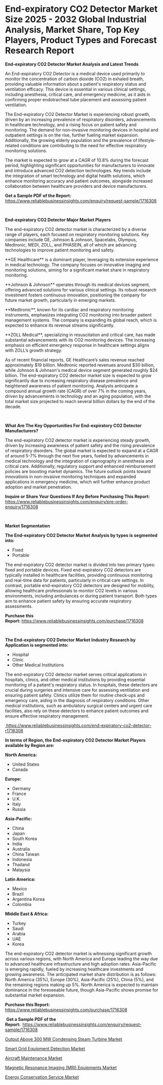 <p><h1>End-expiratory CO2 Detector Market Size 2025 - 2032 Global Industrial Analysis, Market Share, Top Key Players, Product Types and Forecast Research Report</h1></p><p><strong>End-expiratory CO2 Detector Market Analysis and Latest Trends</strong></p>
<p><p>An End-expiratory CO2 Detector is a medical device used primarily to monitor the concentration of carbon dioxide (CO2) in exhaled breath, providing valuable information about a patient's respiratory status and ventilation efficacy. This device is essential in various clinical settings, including anesthesia, critical care, and emergency medicine, as it aids in confirming proper endotracheal tube placement and assessing patient ventilation.</p><p>The End-expiratory CO2 Detector Market is experiencing robust growth, driven by an increasing prevalence of respiratory disorders, advancements in healthcare technology, and a rising focus on patient safety and monitoring. The demand for non-invasive monitoring devices in hospital and outpatient settings is on the rise, further fueling market expansion. Additionally, the growing elderly population and the prevalence of lifestyle-related conditions are contributing to the need for effective respiratory monitoring solutions. </p><p>The market is expected to grow at a CAGR of 10.8% during the forecast period, highlighting significant opportunities for manufacturers to innovate and introduce advanced CO2 detection technologies. Key trends include the integration of smart technology and digital health solutions, which enhance monitoring accuracy and patient outcomes, alongside increased collaboration between healthcare providers and device manufacturers.</p></p>
<p><strong>Get a Sample PDF of the Report:&nbsp;</strong> <a href="https://www.reliablebusinessinsights.com/enquiry/request-sample/1716308?utm_campaign=57&utm_medium=2&utm_source=Github&utm_content=ia&utm_term=28032025&utm_id=end-expiratory-co2-detector">https://www.reliablebusinessinsights.com/enquiry/request-sample/1716308</a></p>
<p>&nbsp;</p>
<p><strong>End-expiratory CO2 Detector Major Market Players</strong></p>
<p><p>The end-expiratory CO2 detector market is characterized by a diverse range of players, each focused on respiratory monitoring solutions. Key companies include GE, Johnson & Johnson, Spacelabs, Olympus, Medtronic, MEDI, ZOLL, and PHASEIN, all of which are advancing technologies to improve patient monitoring and safety.</p><p>**GE Healthcare** is a dominant player, leveraging its extensive experience in medical technology. The company focuses on innovative imaging and monitoring solutions, aiming for a significant market share in respiratory monitoring. </p><p>**Johnson & Johnson** operates through its medical devices segment, offering advanced solutions for various clinical settings. Its robust research investment fosters continuous innovation, positioning the company for future market growth, particularly in emerging markets.</p><p>**Medtronic**, known for its cardiac and respiratory monitoring instruments, emphasizes integrating CO2 monitoring into broader patient management systems. The company is expanding its global reach, which is expected to enhance its revenue streams significantly.</p><p>**ZOLL Medical**, specializing in resuscitation and critical care, has made substantial advancements with its CO2 monitoring devices. The increasing emphasis on efficient emergency response in healthcare settings aligns with ZOLL’s growth strategy.</p><p>As of recent financial reports, GE Healthcare’s sales revenue reached approximately $19 billion. Medtronic reported revenues around $30 billion, while Johnson & Johnson's medical device segment generated roughly $24 billion. The end-expiratory CO2 detector market size is expected to grow significantly due to increasing respiratory disease prevalence and heightened awareness of patient monitoring. Analysts anticipate a compound annual growth rate (CAGR) of over 7% in the coming years, driven by advancements in technology and an aging population, with the total market size projected to reach several billion dollars by the end of the decade.</p></p>
<p>&nbsp;</p>
<p><strong>What Are The Key Opportunities For End-expiratory CO2 Detector Manufacturers?</strong></p>
<p><p>The end-expiratory CO2 detector market is experiencing steady growth, driven by increasing awareness of patient safety and the rising prevalence of respiratory disorders. The global market is expected to expand at a CAGR of around 5-7% through the next five years, fueled by advancements in medical technology and the integration of capnography in anesthesia and critical care. Additionally, regulatory support and enhanced reimbursement policies are boosting market dynamics. The future outlook points toward innovations in non-invasive monitoring techniques and expanded applications in emergency medicine, which will further enhance product adoption and market penetration.</p></p>
<p><strong>Inquire or Share Your Questions If Any Before Purchasing This Report:</strong> <a href="https://www.reliablebusinessinsights.com/enquiry/pre-order-enquiry/1716308?utm_campaign=57&utm_medium=2&utm_source=Github&utm_content=ia&utm_term=28032025&utm_id=end-expiratory-co2-detector">https://www.reliablebusinessinsights.com/enquiry/pre-order-enquiry/1716308</a></p>
<p>&nbsp;</p>
<p><strong>Market Segmentation</strong></p>
<p><strong>The End-expiratory CO2 Detector Market Analysis by types is segmented into:</strong></p>
<p><ul><li>Fixed</li><li>Portable</li></ul></p>
<p><p>The end-expiratory CO2 detector market is divided into two primary types: fixed and portable devices. Fixed end-expiratory CO2 detectors are typically installed in healthcare facilities, providing continuous monitoring and real-time data for patients, particularly in critical care settings. In contrast, portable end-expiratory CO2 detectors are designed for mobility, allowing healthcare professionals to monitor CO2 levels in various environments, including ambulances or during patient transport. Both types aim to enhance patient safety by ensuring accurate respiratory assessments.</p></p>
<p><strong>Purchase this Report:&nbsp;</strong><a href="https://www.reliablebusinessinsights.com/purchase/1716308?utm_campaign=57&utm_medium=2&utm_source=Github&utm_content=ia&utm_term=28032025&utm_id=end-expiratory-co2-detector">https://www.reliablebusinessinsights.com/purchase/1716308</a></p>
<p>&nbsp;</p>
<p><strong>The End-expiratory CO2 Detector Market Industry Research by Application is segmented into:</strong></p>
<p><ul><li>Hospital</li><li>Clinic</li><li>Other Medical Institutions</li></ul></p>
<p><p>The end-expiratory CO2 detector market serves critical applications in hospitals, clinics, and other medical institutions by providing essential monitoring of a patient's respiratory status. In hospitals, these detectors are crucial during surgeries and intensive care for assessing ventilation and ensuring patient safety. Clinics utilize them for routine check-ups and emergency care, aiding in the diagnosis of respiratory conditions. Other medical institutions, such as ambulatory surgical centers and urgent care facilities, also rely on these detectors to enhance patient outcomes and ensure effective respiratory management.</p></p>
<p><a href="https://www.reliablebusinessinsights.com/end-expiratory-co2-detector-r1716308?utm_campaign=57&utm_medium=2&utm_source=Github&utm_content=ia&utm_term=28032025&utm_id=end-expiratory-co2-detector">&nbsp;https://www.reliablebusinessinsights.com/end-expiratory-co2-detector-r1716308</a></p>
<p><strong>In terms of Region, the End-expiratory CO2 Detector Market Players available by Region are:</strong></p>
<p>
    <p> <strong> North America: </strong>
        <ul>
            <li>United States</li>
            <li>Canada</li>
        </ul>
        </p> 
    <p> <strong> Europe: </strong>
        <ul>
            <li>Germany</li>
            <li>France</li>
            <li>U.K.</li>
            <li>Italy</li>
            <li>Russia</li>
        </ul>
        </p> 
    <p> <strong> Asia-Pacific: </strong>
        <ul>
            <li>China</li>
            <li>Japan</li>
            <li>South Korea</li>
            <li>India</li>
            <li>Australia</li>
            <li>China Taiwan</li>
            <li>Indonesia</li>
            <li>Thailand</li>
            <li>Malaysia</li>
        </ul>
        </p> 
    <p> <strong> Latin America: </strong>
        <ul>
            <li>Mexico</li>
            <li>Brazil</li>
            <li>Argentina Korea</li>
            <li>Colombia</li>
        </ul>
        </p> 
    <p> <strong> Middle East & Africa: </strong>
        <ul>
            <li>Turkey</li>
            <li>Saudi</li>
            <li>Arabia</li>
            <li>UAE</li>
            <li>Korea</li>
        </ul>
    </p>
    </p>
<p><p>The end-expiratory CO2 detector market is witnessing significant growth across various regions, with North America and Europe leading the way due to advanced healthcare infrastructure and high adoption rates. Asia-Pacific is emerging rapidly, fueled by increasing healthcare investments and growing awareness. The anticipated market share distribution is as follows: North America (35%), Europe (30%), Asia-Pacific (25%), China (5%), and the remaining regions making up 5%. North America is expected to maintain dominance in the foreseeable future, though Asia-Pacific shows promise for substantial market expansion.</p></p>
<p><strong>Purchase this Report: </strong><a href="https://www.reliablebusinessinsights.com/purchase/1716308?utm_campaign=57&utm_medium=2&utm_source=Github&utm_content=ia&utm_term=28032025&utm_id=end-expiratory-co2-detector">https://www.reliablebusinessinsights.com/purchase/1716308</a></p>
<p>&nbsp;<strong>Get a Sample PDF of the Report:&nbsp;&nbsp;</strong><a href="https://www.reliablebusinessinsights.com/enquiry/request-sample/1716308?utm_campaign=57&utm_medium=2&utm_source=Github&utm_content=ia&utm_term=28032025&utm_id=end-expiratory-co2-detector">https://www.reliablebusinessinsights.com/enquiry/request-sample/1716308</a></p>
<p><strong></strong></p>
<p><p><a href="https://github.com/houltngake/Market-Research-Report-List-1/blob/main/output-above-300-mw-condensing-steam-turbine-market.md?utm_campaign=57&utm_medium=2&utm_source=Github&utm_content=ia&utm_term=28032025&utm_id=end-expiratory-co2-detector">Output Above 300 MW Condensing Steam Turbine Market</a></p><p><a href="https://github.com/pllahoithana9/Market-Research-Report-List-1/blob/main/smart-grid-equipment-detection-market.md?utm_campaign=57&utm_medium=2&utm_source=Github&utm_content=ia&utm_term=28032025&utm_id=end-expiratory-co2-detector">Smart Grid Equipment Detection Market</a></p><p><a href="https://github.com/snakewaduddx/Market-Research-Report-List-1/blob/main/aircraft-maintenance-market.md?utm_campaign=57&utm_medium=2&utm_source=Github&utm_content=ia&utm_term=28032025&utm_id=end-expiratory-co2-detector">Aircraft Maintenance Market</a></p><p><a href="https://github.com/direepittr/Market-Research-Report-List-1/blob/main/magnetic-resonance-imaging-mri-equipments-market.md?utm_campaign=57&utm_medium=2&utm_source=Github&utm_content=ia&utm_term=28032025&utm_id=end-expiratory-co2-detector">Magnetic Resonance Imaging (MRI) Equipments Market</a></p><p><a href="https://github.com/zeyddaddo4/Market-Research-Report-List-1/blob/main/energy-conservation-service-market.md?utm_campaign=57&utm_medium=2&utm_source=Github&utm_content=ia&utm_term=28032025&utm_id=end-expiratory-co2-detector">Energy Conservation Service Market</a></p></p>